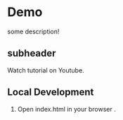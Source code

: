 # Demo

some description!

## subheader

Watch tutorial on Youtube.

## Local Development 

1. Open index.html in your browser .
